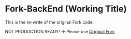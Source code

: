 # Fork-BackEnd (Working Title)
This is the re-write of the original Fork code.

NOT PRODUCTION READY! -> Please use [Original Fork](https://github.com/ForkGG/Fork)
